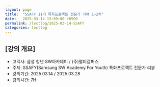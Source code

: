 ```yaml
---
layout: page
title:  "SSAFY 11기 특화프로젝트 전문가 리뷰 1~2차"
date:   2025-03-14 13:00:00 +0900
permalink: /lectlog/2025-03-14-SSAFY
categories: lectlog
---
```


## [강의 개요]

* 고객사: 삼성 청년 SW아카데미 / (주)멀티캠퍼스
* 주제: SSAFY(Samsung SW Academy For Youth) 특화프로젝트 전문가 리뷰
* 강의기간: 2025.03.14 / 2025.03.28
* 강의시간: 7H
